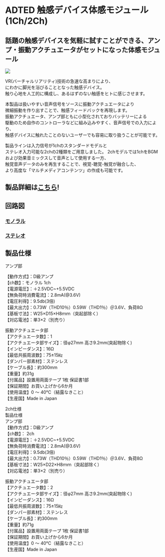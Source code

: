 # ADTED 触感デバイス体感モジュール (1Ch/2Ch)

## 話題の触感デバイスを気軽に試すことができる、アンプ・振動アクチュエータがセットになった体感モジュール

![](https://bit-trade-one.co.jp/wp/wp-content/uploads/2017/09/898bbbfd1274bb0ed8fffc504b33359e.png)  

VR(バーチャルリアリティ)技術の急速な高まりにより、  
にわかに脚光を浴びることとなった触感デバイス。  
触り心地を人工的に構成し、あるはずのない触感をヒトに感じさせます。

本製品は扱いやすい音声信号をソースに振動アクチュエータにより  
微細振動を作り出すことで、触感フィードバックを再現します。  
振動アクチュエータ、アンプ部ともに小型化されておりバッテリーによる  
駆動のため自作のコントローラなどに組み込みやすく、音声信号での入力により、  
触感デバイスに触れたことのないユーザーでも容易に取り扱うことが可能です。  

製品ラインは入力信号が1chのスタンダードモデルと  
ステレオ入力可能な2chの2種類をご用意しました。
2chモデルでは1chをBGMおよび効果音ミックスして音声として使用する一方、  
触覚音声データのみを再生することで、視覚-聴覚-触覚が融合した、  
より高度な「マルチメディアコンテンツ」の作成も可能です。

## 製品詳細は[こちら](https://bit-trade-one.co.jp/product/module/adtedm/)!

## 回路図
### [モノラル](https://github.com/bit-trade-one/ADTED_Haptic_Device_Module/blob/master/Schematics/ADTEDMono.pdf)
### [ステレオ](https://github.com/bit-trade-one/ADTED_Haptic_Device_Module/blob/master/Schematics/ADTEDSte.pdf)

## 製品仕様

 アンプ部  
 
【動作方式】：D級アンプ  
【ch数】：モノラル 1ch   
【電源電圧】：＋2.5VDC~+5.5VDC  
【無負荷時消費電流】：2.8mA(@3.6V)  
【電圧利得】：9.5db(3倍)  
【最大出力】：0.73W（THD10％）0.59W（THD1％）＠3.6V、負荷8Ω  
【基板寸法】：W25×D15×H8ｍｍ（突起部除く）  
【対応電池】：単3×2（別売り）  
  
振動アクチュエータ部  
 【アクチュエータ数】：1  
 【アクチュエータ部サイズ】：径φ27mm 高さ9.2mm(突起物除く)  
 【インピーダンス】：16Ω  
 【最低共振周波数】：75±15㎐  
 【ダンパー部素材】：ステンレス  
 【ケーブル長】：約300mm  
 【重量】約31g  
 【付属品】設置用両面テープ 1枚 保証書1部  
 【保証期間】お買い上げから6か月  
 【使用温度】0 ～ 40℃（結露なきこと）  
 【生産国】Made in Japan  

2ch仕様  
 製品仕様  
 アンプ部  
 【動作方式】：D級アンプ  
 【ch数】： 2ch  
 【電源電圧】：＋2.5VDC~+5.5VDC  
 【無負荷時消費電流】：2.8mA(@3.6V)  
 【電圧利得】：9.5db(3倍)  
 【最大出力】：0.73W（THD10％）0.59W（THD1％）＠3.6V、負荷8Ω  
 【基板寸法】：W25×D22×H8ｍｍ（突起部除く）  
 【対応電池】：単3×2（別売り）  

振動アクチュエータ部  
 【アクチュエータ数】：2  
 【アクチュエータ部サイズ】：径φ27mm 高さ9.2mm(突起物除く)  
 【インピーダンス】：16Ω  
 【最低共振周波数】：75±15㎐  
 【ダンパー部素材】：ステンレス  
 【ケーブル長】：約300mm  
 【重量】約71g  
 【付属品】設置用両面テープ 1枚 保証書1部  
 【保証期間】お買い上げから6か月  
 【使用温度】0 ～ 40℃（結露なきこと）  
 【生産国】Made in Japan  
